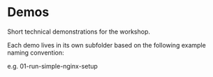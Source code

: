 # Demos

Short technical demonstrations for the workshop.

Each demo lives in its own subfolder based on the following example naming convention:

e.g. 01-run-simple-nginx-setup

